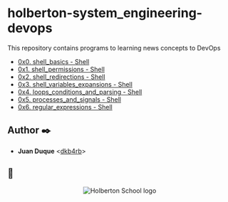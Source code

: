 # holberton-system_engineering-devops

This repository contains programs to learning news concepts to DevOps

* [0x0. shell_basics - Shell](./0x00-shell_basics)
* [0x1. shell_permissions - Shell](./0x01-shell_permissions)
* [0x2. shell_redirections - Shell](./0x02-shell_redirections)
* [0x3. shell_variables_expansions - Shell](./0x03-shell_variables_expansions)
* [0x4. loops_conditions_and_parsing - Shell](./0x04-loops_conditions_and_parsings)
* [0x5. processes_and_signals - Shell](./0x05-processes_and_signals)
* [0x6. regular_expressions - Shell](./0x06-regular_expressions)

## Author :black_nib:

* __Juan Duque__ <[dkb4rb](https://github.com/dkb4rb)>

## :pray:

<p align="center">
  <img
    src="https://blog.holbertonschool.com/wp-content/uploads/2015/09/holberton-logo-71243d031b1b54a2a59a7ce700d2529fd8ad14864799073da29569fb8d4b89251.png"
    alt="Holberton School logo">
</p>
